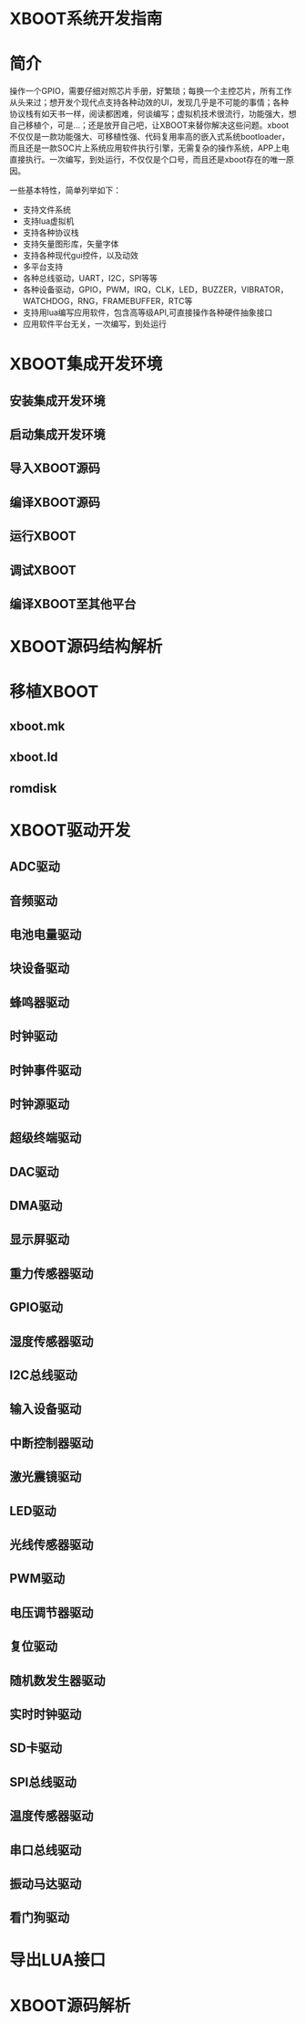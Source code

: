 # XBOOT系统开发指南

# 简介
操作一个GPIO，需要仔细对照芯片手册，好繁琐；每换一个主控芯片，所有工作从头来过；想开发个现代点支持各种动效的UI，发现几乎是不可能的事情；各种协议栈有如天书一样，阅读都困难，何谈编写；虚拟机技术很流行，功能强大，想自己移植个，可是...；还是放开自己吧，让XBOOT来替你解决这些问题。xboot不仅仅是一款功能强大、可移植性强、代码复用率高的嵌入式系统bootloader，而且还是一款SOC片上系统应用软件执行引擎，无需复杂的操作系统，APP上电直接执行。一次编写，到处运行，不仅仅是个口号，而且还是xboot存在的唯一原因。

一些基本特性，简单列举如下：

* 支持文件系统
* 支持lua虚拟机
* 支持各种协议栈
* 支持矢量图形库，矢量字体
* 支持各种现代gui控件，以及动效
* 多平台支持
* 各种总线驱动，UART，I2C，SPI等等
* 各种设备驱动，GPIO，PWM，IRQ，CLK，LED，BUZZER，VIBRATOR，WATCHDOG，RNG，FRAMEBUFFER，RTC等
* 支持用lua编写应用软件，包含高等级API,可直接操作各种硬件抽象接口
* 应用软件平台无关，一次编写，到处运行

# XBOOT集成开发环境

## 安装集成开发环境

## 启动集成开发环境

## 导入XBOOT源码

## 编译XBOOT源码

## 运行XBOOT

## 调试XBOOT

## 编译XBOOT至其他平台

# XBOOT源码结构解析

# 移植XBOOT

## xboot.mk

## xboot.ld

## romdisk

# XBOOT驱动开发

## ADC驱动

## 音频驱动

## 电池电量驱动

## 块设备驱动

## 蜂鸣器驱动

## 时钟驱动

## 时钟事件驱动

## 时钟源驱动

## 超级终端驱动

## DAC驱动

## DMA驱动

## 显示屏驱动

## 重力传感器驱动

## GPIO驱动

## 湿度传感器驱动

## I2C总线驱动

## 输入设备驱动

## 中断控制器驱动

## 激光震镜驱动

## LED驱动

## 光线传感器驱动

## PWM驱动

## 电压调节器驱动

## 复位驱动

## 随机数发生器驱动

## 实时时钟驱动

## SD卡驱动

## SPI总线驱动

## 温度传感器驱动

## 串口总线驱动

## 振动马达驱动

## 看门狗驱动

# 导出LUA接口

# XBOOT源码解析

